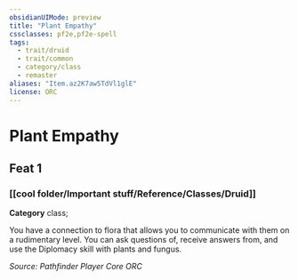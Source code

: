 ```yaml
---
obsidianUIMode: preview
title: "Plant Empathy"
cssclasses: pf2e,pf2e-spell
tags:
  - trait/druid
  - trait/common
  - category/class
  - remaster
aliases: "Item.az2K7aw5TdVl1glE"
license: ORC
---
```

# Plant Empathy
## Feat 1
### [[cool folder/Important stuff/Reference/Classes/Druid]]

**Category** class; 




You have a connection to flora that allows you to communicate with them on a rudimentary level. You can ask questions of, receive answers from, and use the Diplomacy skill with plants and fungus.

*Source: Pathfinder Player Core*
*ORC*